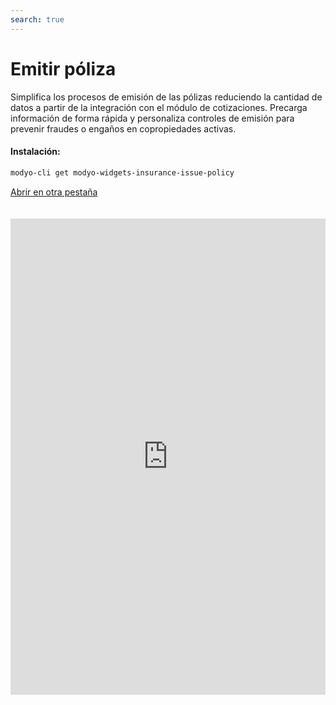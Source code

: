 ```yaml
---
search: true
---
```


# Emitir póliza

Simplifica los procesos de emisión de las pólizas reduciendo la cantidad de datos a partir de la integración con el módulo de cotizaciones. Precarga información de forma rápida y personaliza controles de emisión para prevenir fraudes o engaños en copropiedades activas.

#### Instalación:

```bash
modyo-cli get modyo-widgets-insurance-issue-policy
```

[Abrir en otra pestaña](https://widgets-es.modyo.com/seguros/broker/emitir-poliza)

<iframe id="widgetFrame" src="https://widgets-es.modyo.com/seguros/broker/emitir-poliza" width="100%" frameBorder="0"  style="min-height:762px;overflow:auto;margin-top:20px;"/>

| Funcionalidad      | Descripción                                                                                                                                                                                                             |
| ------------------ | ----------------------------------------------------------------------------------------------------------------------------------------------------------------------------------------------------------------------- |
| Guardado           | No siempre los intermediarios tienen todos los datos a la mano, ayudarles con opciones que generen borradores de pólizas sin que pierdas esa emisión.                                                                   |
| Fechas de vigencia | Permite que tus intermediarios seleccionen solamente la fecha de vigencia o el tipo de Copropiedad a asegurar. Ahorra tiempo en llenado de datos integrando estos pasos con la información recolectada en el cotizador. |
| Resumen            | Presenta un resumen de la cotización antes de generarla para validar coberturas, deducibles y ofrece la opción de visualizar el porcentajes de incremento de prima seleccionado en la cotización.                       |
